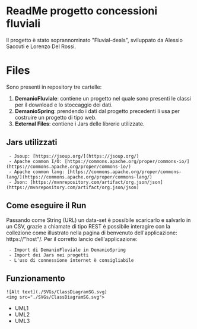 # ReadMe progetto concessioni fluviali

Il progetto è stato soprannominato "Fluvial-deals", sviluppato da Alessio Saccuti e Lorenzo Del Rossi.


# Files

Sono presenti in repository tre cartelle:

 1. **DemanioFluviale**: contiene un progetto nel quale sono presenti le classi per il download e lo stoccaggio dei dati.
 2. **DemanioSpring**: prendendo i dati dal progetto precedenti li usa per costruire un progetto di tipo web.
 3. **External Files**: contiene i Jars delle librerie utilizzate.

## Jars utilizzati

	 - Jsoup: [https://jsoup.org/](https://jsoup.org/)
	 - Apache common I/O: [https://commons.apache.org/proper/commons-io/](https://commons.apache.org/proper/commons-io/)
	 - Apache common lang: [https://commons.apache.org/proper/commons-lang/](https://commons.apache.org/proper/commons-lang/)
	 - Json: [https://mvnrepository.com/artifact/org.json/json](https://mvnrepository.com/artifact/org.json/json)

## Come eseguire il Run

Passando come String (URL) un data-set è possibile scaricarlo e salvarlo in un CSV, grazie a chiamate di tipo REST è possibile interagire con la collezione come illustrato nella pagina di benvenuto dell'applicazione: https://"host"/. Per il corretto lancio dell'applicazione:

	 - Import di DemanioFluviale in DemanioSpring
	 - Import dei Jars nei progetti
	 - L'uso di connessione internet è consigliabile

## Funzionamento

```
![Alt text](./SVGs/ClassDiagramSG.svg)
<img src="./SVGs/ClassDiagramSG.svg">
```

 - UML1
 - UML2
 - UML3
<!--stackedit_data:
eyJoaXN0b3J5IjpbLTE4MTc2NTU1ODksLTE2MDIzNzcxODcsOT
M5MzczMjQyLDE5MjU3MTMzODJdfQ==
-->
